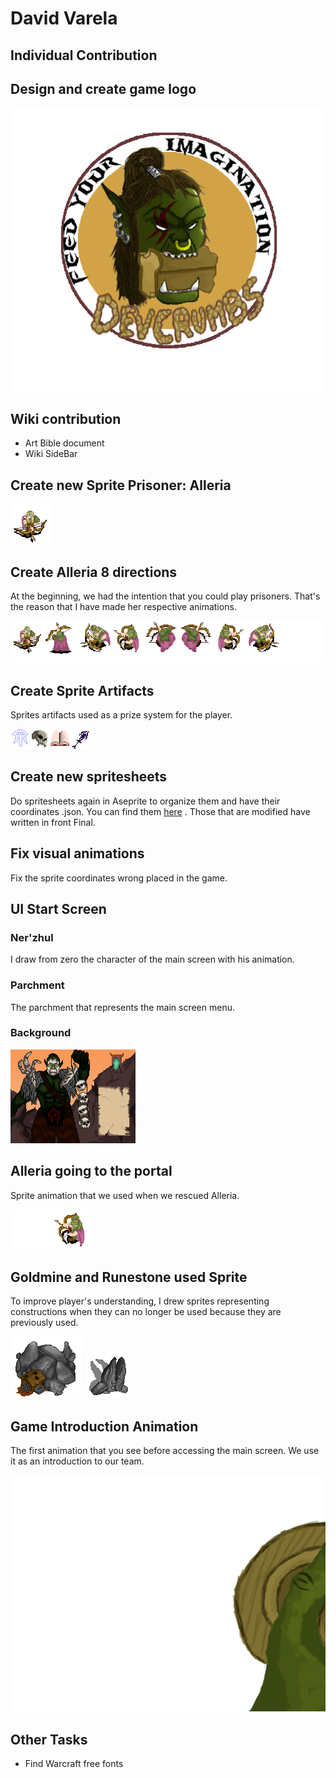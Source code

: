 ﻿# David Varela
## Individual Contribution

## Design and create game logo

![](Wiki_Files/Home/logo.png)

## Wiki contribution

- Art Bible document
- Wiki SideBar

## Create new Sprite Prisoner: Alleria

<img src="Readme_Files/David Varela/AlleriaIdle .gif">

## Create Alleria 8 directions
At the beginning, we had the intention that you could play prisoners. That's the reason that I have made her respective animations.

<img src="Readme_Files/David Varela/Animation.gif">

## Create Sprite Artifacts
Sprites artifacts used as a prize system for the player.

<img src="Readme_Files/David Varela/Artifacts.gif">

## Create new spritesheets
Do spritesheets again in Aseprite to organize them and have their coordinates .json. You can find them [here](https://github.com/DevCrumbs/Warcraft-II/tree/Develompent/Warcraft%20II/Game/data/assets/textures/units) . Those that are modified have written in front Final.

## Fix visual animations
Fix the sprite coordinates wrong placed in the game.

## UI Start Screen
### Ner'zhul
I draw from zero the character of the main screen with his animation.

### Parchment
The parchment that represents the main screen menu.

### Background

<img src="Readme_Files/David Varela/FinalMainScreen.gif">

## Alleria going to the portal
Sprite animation that we used when we rescued Alleria.

<img src="Readme_Files/David Varela/Alleria_Portal.gif">

## Goldmine and Runestone used Sprite
To improve player's understanding, I drew sprites representing constructions when they can no longer be used because they are previously used.

<img src="Readme_Files/David Varela/GoldMine_destroyed.png">
<img src="Readme_Files/David Varela/Runestone destruida.png">

## Game Introduction Animation
The first animation that you see before accessing the main screen. We use it as an introduction to our team.

<img src="Readme_Files/David Varela/AnimacioProjecte2.gif">

## Other Tasks

* Find Warcraft free fonts
 
